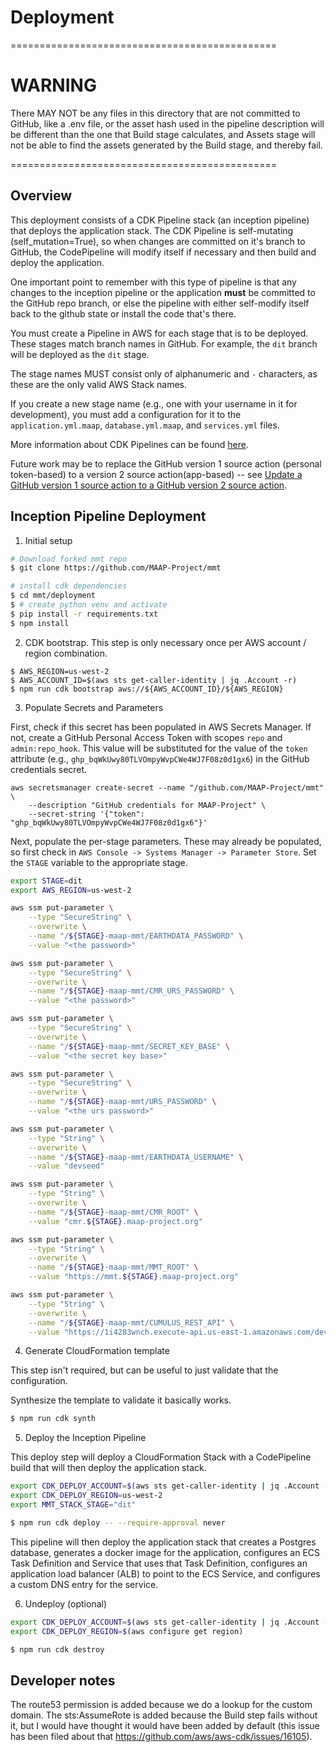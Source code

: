 # Deployment

==============================================

# WARNING

There MAY NOT be any files in this directory that are not committed to GitHub, like a .env file,
or the asset hash used in the pipeline description will be different than the one that Build stage calculates,
and Assets stage will not be able to find the assets generated by the Build stage, and thereby fail.

==============================================

## Overview

This deployment consists of a CDK Pipeline stack (an inception pipeline) that deploys the application stack. The CDK Pipeline is self-mutating (self_mutation=True), so when changes are committed on it's branch to GitHub, the CodePipeline will modify itself if necessary and then build and deploy the application.

One important point to remember with this type of pipeline is that any changes to the inception pipeline or the application **must** be committed to the GitHub repo branch, or else the pipeline with either self-modify itself back to the github state or install the code that's there. 

You must create a Pipeline in AWS for each stage that is to be deployed. These stages match branch names in GitHub.
For example, the `dit` branch will be deployed as the `dit` stage.

The stage names MUST consist only of alphanumeric and `-` characters, as these are the only valid AWS Stack names.

If you create a new stage name (e.g., one with your username in it for development), you must add a configuration for it to the `application.yml.maap`, `database.yml.maap`, and `services.yml` files.

More information about CDK Pipelines can be found [here](https://docs.aws.amazon.com/cdk/latest/guide/cdk_pipeline.html).

Future work may be to replace the GitHub version 1 source action (personal token-based) to a version 2 source action(app-based) -- see [Update a GitHub version 1 source action to a GitHub version 2 source action](https://docs.aws.amazon.com/codepipeline/latest/userguide/update-github-action-connections.html).

## Inception Pipeline Deployment

1. Initial setup

```bash
# Download forked mmt repo
$ git clone https://github.com/MAAP-Project/mmt

# install cdk dependencies
$ cd mmt/deployment
$ # create python venv and activate
$ pip install -r requirements.txt
$ npm install
```

2. CDK bootstrap. This step is only necessary once per AWS account / region combination.

```
$ AWS_REGION=us-west-2
$ AWS_ACCOUNT_ID=$(aws sts get-caller-identity | jq .Account -r)
$ npm run cdk bootstrap aws://${AWS_ACCOUNT_ID}/${AWS_REGION}
```

3. Populate Secrets and Parameters

First, check if this secret has been populated in AWS Secrets Manager. If not, create a GitHub Personal Access Token with scopes `repo` and `admin:repo_hook`. This value will be substituted for
the value of the `token` attribute (e.g., `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`) in the GitHub 
credentials secret.

```
aws secretsmanager create-secret --name "/github.com/MAAP-Project/mmt" \
    --description "GitHub credentials for MAAP-Project" \
    --secret-string '{"token": "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"}'
```

Next, populate the per-stage parameters. These may already be populated, so first check in `AWS Console -> Systems Manager -> Parameter Store`. Set the `STAGE` variable to the appropriate stage.

```bash
export STAGE=dit
export AWS_REGION=us-west-2

aws ssm put-parameter \
    --type "SecureString" \
    --overwrite \
    --name "/${STAGE}-maap-mmt/EARTHDATA_PASSWORD" \
    --value "<the password>"

aws ssm put-parameter \
    --type "SecureString" \
    --overwrite \
    --name "/${STAGE}-maap-mmt/CMR_URS_PASSWORD" \
    --value "<the password>"

aws ssm put-parameter \
    --type "SecureString" \
    --overwrite \
    --name "/${STAGE}-maap-mmt/SECRET_KEY_BASE" \
    --value "<the secret key base>"

aws ssm put-parameter \
    --type "SecureString" \
    --overwrite \
    --name "/${STAGE}-maap-mmt/URS_PASSWORD" \
    --value "<the urs password>"

aws ssm put-parameter \
    --type "String" \
    --overwrite \
    --name "/${STAGE}-maap-mmt/EARTHDATA_USERNAME" \
    --value "devseed"

aws ssm put-parameter \
    --type "String" \
    --overwrite \
    --name "/${STAGE}-maap-mmt/CMR_ROOT" \
    --value "cmr.${STAGE}.maap-project.org"

aws ssm put-parameter \
    --type "String" \
    --overwrite \
    --name "/${STAGE}-maap-mmt/MMT_ROOT" \
    --value "https://mmt.${STAGE}.maap-project.org"

aws ssm put-parameter \
    --type "String" \
    --overwrite \
    --name "/${STAGE}-maap-mmt/CUMULUS_REST_API" \
    --value "https://1i4283wnch.execute-api.us-east-1.amazonaws.com/dev/"
```

4. Generate CloudFormation template

This step isn't required, but can be useful to just validate that the configuration.

Synthesize the template to validate it basically works.

```bash
$ npm run cdk synth
```

5. Deploy the Inception Pipeline

This deploy step will deploy a CloudFormation Stack with a CodePipeline build that will then deploy the application stack.

```bash
export CDK_DEPLOY_ACCOUNT=$(aws sts get-caller-identity | jq .Account -r)
export CDK_DEPLOY_REGION=us-west-2
export MMT_STACK_STAGE="dit"

$ npm run cdk deploy -- --require-approval never
```

This pipeline will then deploy the application stack that creates a Postgres database, generates a docker image for the application, configures an ECS Task Definition and Service that uses that Task Definition, configures an application load balancer (ALB) to point to the ECS Service, and configures a custom DNS entry for the service.

6. Undeploy (optional)

```bash
export CDK_DEPLOY_ACCOUNT=$(aws sts get-caller-identity | jq .Account -r)
export CDK_DEPLOY_REGION=$(aws configure get region)

$ npm run cdk destroy
```

## Developer notes

The route53 permission is added because we do a lookup for the custom domain. The sts:AssumeRote is added 
because the Build step fails without it, but I would have
thought it would have been added by default (this issue has been filed about that https://github.com/aws/aws-cdk/issues/16105).
